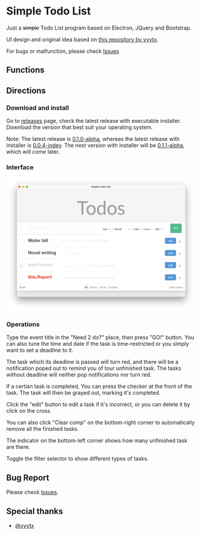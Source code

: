 # Simple Todo List
Just a ~~simple~~ Todo List program based on Electron, JQuery and Bootstrap.

UI design and original idea based on [this repository by vyytx](https://github.com/vyytx/tdl).

For bugs or malfunction, please check [Issues](https://github.com/ck1080749/simple-todo-list/issues)

## Functions

<!-- ## Download

Check [releases](https://github.com/ck1080749/simple-todo-list/releases) for latest version. -->

## Directions
### Download and install
Go to [releases](https://github.com/ck1080749/simple-todo-list/releases) page, check the latest release with executable installer. Download the version that best suit your operating system.

Note: The latest release is [0.1.0-alpha](https://github.com/ck1080749/simple-todo-list/releases/tag/0.1.0-alpha), whereas the latest release with installer is [0.0.4-indev](https://github.com/ck1080749/simple-todo-list/releases/tag/0.0.4-indev). The next version with installer will be [0.1.1-alpha](#), which will come later.
### Interface
![介面圖片](/readme-pics/inte.png)
### Operations
Type the event title in the "Need 2 do?" place, then press "GO!" button. You can also tune the time and date if the task is time-restricted or you simply want to set a deadline to it.

The task which its deadline is passed will turn red, and there will be a notification poped out to remind you of tour unfinished task. The tasks without deadline will neither pop notifications nor turn red.

If a certian task is completed, You can press the checker at the front of the task. The task will then be grayed out, marking it's completed.

Click the "edit" button to edit a task if it's incorrect, or you can delete it by click on the cross.

You can also click "Clear comp" on the bottom-right corner to automatically remove all the finished tasks.

The indicator on the bottom-left corner shows how many unfinished task are there. 

Toggle the filter selector to show different types of tasks.
## Bug Report
Please check [Issues](https://github.com/ck1080749/simple-todo-list/issues).
<!-- ## license -->

## Special thanks
* [@vyytx](https://github.com/vyytx/)